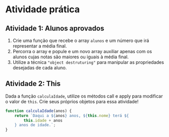 # Atividade prática

## Atividade 1: Alunos aprovados

1. Crie uma função que recebe o array ```alunos``` e um número que irá representar a média final.
2. Percorra o array e popule e um novo array auxiliar apenas com os alunos cujas notas são maiores ou iguais à média final.
3. Utilize a técnica ``"object destruturing"`` para manipular as propriedades desejadas de cada aluno.

## Atividade 2: This

Dada a função ```calculaIdade```, utilize os métodos call e apply para modificar o valor de ```this```. Crie seus próprios objetos para essa atividade!
```js
function calculaIdade(anos) {
	return `Daqui a ${anos} anos, ${this.nome} terá ${
		this.idade + anos
	} anos de idade.`;
}
```
